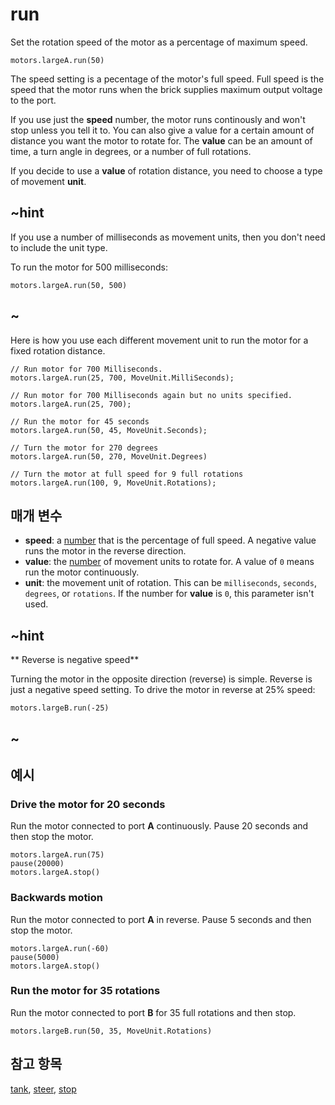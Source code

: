 # run

Set the rotation speed of the motor as a percentage of maximum speed.

```sig
motors.largeA.run(50)
```

The speed setting is a pecentage of the motor's full speed. Full speed is the speed that the motor runs when the brick supplies maximum output voltage to the port.

If you use just the **speed** number, the motor runs continously and won't stop unless you tell it to. You can also give a value for a certain amount of distance you want the motor to rotate for. The **value** can be an amount of time, a turn angle in degrees, or a number of full rotations.

If you decide to use a **value** of rotation distance, you need to choose a type of movement **unit**.

## ~hint

If you use a number of milliseconds as movement units, then you don't need to include the unit type.

To run the motor for 500 milliseconds:

```block
motors.largeA.run(50, 500)
```

## ~

Here is how you use each different movement unit to run the motor for a fixed rotation distance.

```blocks
// Run motor for 700 Milliseconds. 
motors.largeA.run(25, 700, MoveUnit.MilliSeconds);

// Run motor for 700 Milliseconds again but no units specified. 
motors.largeA.run(25, 700);

// Run the motor for 45 seconds
motors.largeA.run(50, 45, MoveUnit.Seconds);

// Turn the motor for 270 degrees
motors.largeA.run(50, 270, MoveUnit.Degrees)

// Turn the motor at full speed for 9 full rotations
motors.largeA.run(100, 9, MoveUnit.Rotations);
```

## 매개 변수

* **speed**: a [number](/types/number) that is the percentage of full speed. A negative value runs the motor in the reverse direction.
* **value**: the [number](/types/number) of movement units to rotate for. A value of `0` means run the motor continuously.
* **unit**: the movement unit of rotation. This can be `milliseconds`, `seconds`, `degrees`, or `rotations`. If the number for **value** is `0`, this parameter isn't used.

## ~hint

** Reverse is negative speed**

Turning the motor in the opposite direction (reverse) is simple. Reverse is just a negative speed setting. To drive the motor in reverse at 25% speed:

```block
motors.largeB.run(-25)
```

## ~

## 예시

### Drive the motor for 20 seconds

Run the motor connected to port **A** continuously. Pause 20 seconds and then stop the motor.

```blocks
motors.largeA.run(75)
pause(20000)
motors.largeA.stop()
```

### Backwards motion

Run the motor connected to port **A** in reverse. Pause 5 seconds and then stop the motor.

```blocks
motors.largeA.run(-60)
pause(5000)
motors.largeA.stop()
```

### Run the motor for 35 rotations

Run the motor connected to port **B** for 35 full rotations and then stop.

```blocks
motors.largeB.run(50, 35, MoveUnit.Rotations)
```

## 참고 항목

[tank](/reference/motors/synced/tank), [steer](/reference/motors/synced/steer), [stop](/reference/motors/motor/stop)
